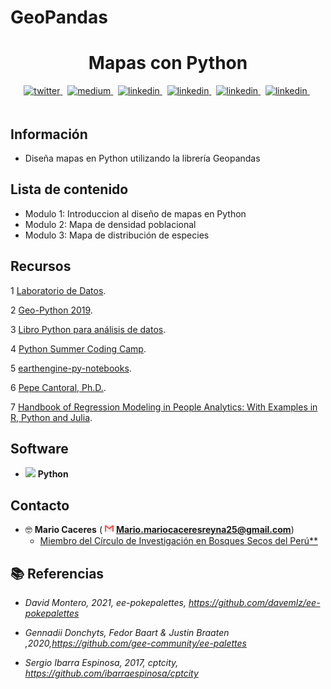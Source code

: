 # GeoPandas
<h1 align="center"><strong>Mapas con Python</strong></h1>

<table align="center">
 <p align="center">
<a href="https://twitter.com/Mario251997" target="_blank">
<img src=https://img.shields.io/badge/twitter-%2300acee.svg?&style=for-the-badge&logo=twitter&logoColor=white alt=twitter style="margin-bottom: 5px;" />
</a> &nbsp;

<a href="https://www.facebook.com/mariocaceres25" target="_blank">
<img src=https://img.shields.io/badge/Facebook-1877F2?style=for-the-badge&logo=facebook&logoColor=white alt=medium style="margin-bottom: 5px;" />
</a> &nbsp;

<a href="https://www.linkedin.com/in/mariocaceres25/" target="_blank">
<img src=https://img.shields.io/badge/linkedin-%231E77B5.svg?&style=for-the-badge&logo=linkedin&logoColor=white alt=linkedin style="margin-bottom: 5px;" />
</a> &nbsp;

<a href="mailto:mariocaceresreyna25@gmail.com" target="_blank">
<img src=https://img.shields.io/badge/Gmail-D14836?style=for-the-badge&logo=gmail&logoColor=white   alt=linkedin style="margin-bottom: 5px;" />
</a> &nbsp;  

<a href="https://github.com/mario199745/An-lise-de-Dados-em-Linguagem-R/stargazers" target="_blank">
<img src=https://img.shields.io/github/stars/ambarja/WebMapping-Taller?style=for-the-badge   alt=linkedin style="margin-bottom: 5px;" />
</a> &nbsp;  

<a href="https://github.com/mario199745/An-lise-de-Dados-em-Linguagem-R/fork?" target="_blank">
<img src=https://img.shields.io/github/forks/ambarja/WebMapping-Taller?style=for-the-badge   alt=linkedin style="margin-bottom: 5px;" />
</a> &nbsp; 



</table>



 ## **Información**
 - Diseña mapas en Python utilizando la librería Geopandas 
  







## **Lista de contenido**
 - Modulo 1: Introduccion al diseño de mapas en Python 
 - Modulo 2: Mapa de densidad poblacional 
 - Modulo 3: Mapa de distribución de especies 
  
  

## **Recursos**

<p>1
    <a href="http://materias.df.uba.ar/lda2021c1/171-2/">Laboratorio de Datos</a>.
</p>
<p>2
    <a href="https://geo-python.github.io/site/"> Geo-Python 2019</a>.
</p>
<p>3
    <a href="https://github.com/koldLight/curso-python-analisis-datos">Libro Python para análisis de datos</a>.
</p>
<p>4
    <a href="https://www.notion.so/Python-Summer-Coding-Camp-675b768a94c146e18ce9ae2679df1caf">Python Summer Coding Camp</a>.
</p>
<p>5
    <a href="https://github.com/giswqs/earthengine-py-notebooks ">earthengine-py-notebooks</a>.
</p>
<p>6
    <a href="https://www.youtube.com/c/PepeCantoralPhD/videos">Pepe Cantoral, Ph.D.</a>.
</p>
<p>7
    <a href="https://peopleanalytics-regression-book.org">Handbook of Regression Modeling in People Analytics: With Examples in R, Python and Julia</a>.
</p>




## **Software**

 
 * <img src="https://www.python.org/static/community_logos/python-logo-generic.svg" height=14> **Python**
 

## **Contacto**

* 🤓 **Mario Caceres** ( <img src="https://raw.githubusercontent.com/ambarja/Buenas-practicas-con-QGIS/main/img/email.png" height=14> <b>Mario.mariocaceresreyna25@gmail.com</b>)
  - [Miembro del Círculo de Investigación en Bosques Secos del Perú**](https://www.facebook.com/CIBOSEC)

## 📚 **Referencias**

- _David Montero, 2021, ee-pokepalettes,
  <https://github.com/davemlz/ee-pokepalettes>_

- _Gennadii Donchyts, Fedor Baart & Justin Braaten
  ,2020,<https://github.com/gee-community/ee-palettes>_

- _Sergio Ibarra Espinosa, 2017, cptcity,
  <https://github.com/ibarraespinosa/cptcity>_